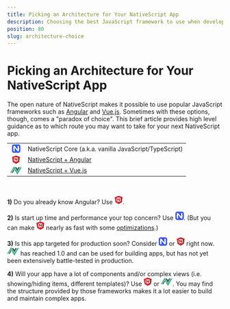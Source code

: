 ```yaml
---
title: Picking an Architecture for Your NativeScript App
description: Choosing the best JavaScript framework to use when developing your next NativeScript app
position: 80
slug: architecture-choice
---
```


# Picking an Architecture for Your NativeScript App

The open nature of NativeScript makes it possible to use popular JavaScript frameworks such as [Angular](https://angular.io/) and [Vue.js](https://vuejs.org/). Sometimes with these options, though, comes a "paradox of choice". This brief article provides high level guidance as to which route you may want to take for your next NativeScript app.

<table>
<tr>
<td align="center"><img style="vertical-align:middle" src="core-small.png" alt="nativescript core logo" /></td>
<td>NativeScript Core (a.k.a. vanilla JavaScript/TypeScript)</td>
</tr>
<tr>
<td align="center"><img style="vertical-align:middle" src="angular-small.png" alt="nativescript angular logo" /></td>
<td><a href="https://www.nativescript.org/nativescript-is-how-you-build-native-mobile-apps-with-angular">NativeScript + Angular</a></td>
</tr>
<tr>
<td align="center"><img style="vertical-align:middle" src="vue-small.png" alt="nativescript vue logo" /></td>
<td><a href="https://www.nativescript.org/vue">NativeScript + Vue.js</a></td>
</tr>
</table>

<br />

**1)** Do you already know Angular? Use ![angular](angular-small.png).

**2)** Is start up time and performance your top concern? Use ![nativescript core](core-small.png). (But you can make ![angular](angular-small.png) nearly as fast with some [optimizations](https://docs.nativescript.org/performance-optimizations/startup-times).)

**3)** Is this app targeted for production soon? Consider ![nativescript core](core-small.png) or ![angular](angular-small.png) right now. ![vue](vue-small.png) has reached 1.0 and can be used for building apps, but has not yet been extensively battle-tested in production.

**4)** Will your app have a lot of components and/or complex views (i.e. showing/hiding items, different templates)? Use ![angular](angular-small.png) or ![vue](vue-small.png). You may find the structure provided by those frameworks makes it a lot easier to build and maintain complex apps.
